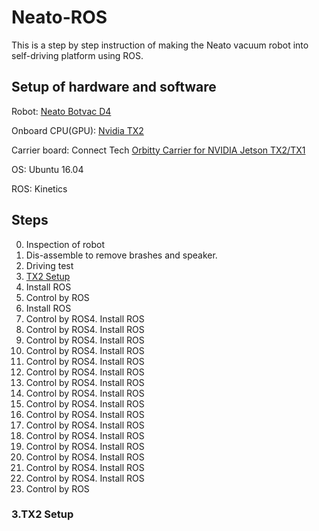 # Neato-ROS

This is a step by step instruction of making the Neato vacuum robot into self-driving platform using ROS.

## Setup of hardware and software

Robot: [Neato Botvac D4](https://www.neatorobotics.com/robot-vacuum/botvac-connected-series/botvac-d4-connected/) 

Onboard CPU(GPU): [Nvidia TX2](https://www.nvidia.com/en-us/autonomous-machines/embedded-systems-dev-kits-modules/) 

Carrier board: Connect Tech [Orbitty Carrier for NVIDIA Jetson TX2/TX1](http://connecttech.com/product/orbitty-carrier-for-nvidia-jetson-tx2-tx1/) 


OS: Ubuntu 16.04 

ROS: Kinetics


## Steps

0. Inspection of robot
1. Dis-assemble to remove brashes and speaker.
2. Driving test
3. [TX2 Setup](#3.TX2-Setup)
4. Install ROS
5. Control by ROS
4. Install ROS
5. Control by ROS4. Install ROS
5. Control by ROS4. Install ROS
5. Control by ROS4. Install ROS
5. Control by ROS4. Install ROS
5. Control by ROS4. Install ROS
5. Control by ROS4. Install ROS
5. Control by ROS4. Install ROS
5. Control by ROS4. Install ROS
5. Control by ROS4. Install ROS
5. Control by ROS4. Install ROS
5. Control by ROS4. Install ROS
5. Control by ROS4. Install ROS
5. Control by ROS4. Install ROS
5. Control by ROS4. Install ROS
5. Control by ROS4. Install ROS
5. Control by ROS4. Install ROS
5. Control by ROS



### 3.TX2 Setup

